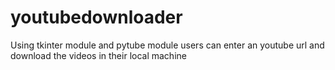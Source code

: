 # youtubedownloader
Using tkinter module and pytube module users can enter an youtube url and download the videos in their local machine
